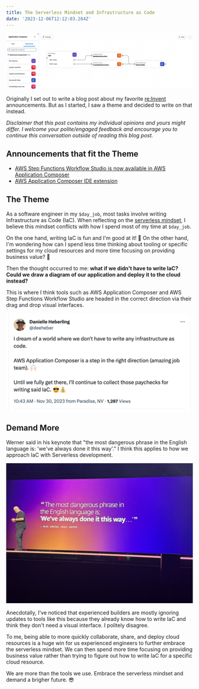 ```yaml
---
title: The Serverless Mindset and Infrastructure as Code
date: '2023-12-06T12:12:03.284Z'
---
```


![AWS Application Composer Canvas](./app-composer-canvas.png)

Originally I set out to write a blog post about my favorite [re:Invent](https://reinvent.awsevents.com/) announcements. But as I started, I saw a theme and decided to write on that instead.

_Disclaimer that this post contains my individual opinions and yours might differ. I welcome your polite/engaged feedback and encourage you to continue this conversation outside of reading this blog post._

## Announcements that fit the Theme

- [AWS Step Functions Workflow Studio is now available in AWS Application Composer](https://aws.amazon.com/blogs/aws/aws-step-functions-workflow-studio-is-now-available-in-aws-application-composer/)
- [AWS Application Composer IDE extension](https://aws.amazon.com/blogs/aws/ide-extension-for-aws-application-composer-enhances-visual-modern-applications-development-with-ai-generated-iac/)

## The Theme

As a software engineer in my `$day_job`, most tasks involve writing Infrastructure as Code (IaC). When reflecting on the [serverless mindset](https://ben11kehoe.medium.com/serverless-is-a-state-of-mind-717ef2088b42), I believe this mindset conflicts with how I spend most of my time at `$day_job`.

On the one hand, writing IaC is fun and I'm good at it! 🙂 On the other hand, I'm wondering how can I spend less time thinking about tooling or specific settings for my cloud resources and more time focusing on providing business value? 🤔

Then the thought occurred to me: **what if we didn't have to write IaC? Could we draw a diagram of our application and deploy it to the cloud instead?**

This is where I think tools such as AWS Application Composer and AWS Step Functions Workflow Studio are headed in the correct direction via their drag and drop visual interfaces.

![Danielle Tweet](./danielle-tweet.png)

## Demand More

Werner said in his keynote that "the most dangerous phrase in the English language is: 'we've always done it this way'." I think this applies to how we approach IaC with Serverless development.

![Grace Hopper Quote](./hopper-quote.jpg)

Anecdotally, I've noticed that experienced builders are mostly ignoring updates to tools like this because they already know how to write IaC and think they don't need a visual interface. I politely disagree.

To me, being able to more quickly collaborate, share, and deploy cloud resources is a huge win for us experienced engineers to further embrace the serverless mindset. We can then spend more time focusing on providing business value rather than trying to figure out how to write IaC for a specific cloud resource.

We are more than the tools we use. Embrace the serverless mindset and demand a brigher future. 😎
